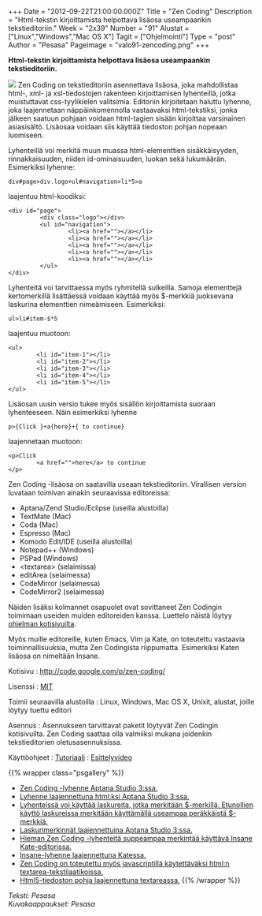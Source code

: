 +++
Date = "2012-09-22T21:00:00.000Z"
Title = "Zen Coding"
Description = "Html-tekstin kirjoittamista helpottava lisäosa useampaankin tekstieditoriin."
Week = "2x39"
Number = "91"
Alustat = ["Linux","Windows","Mac OS X"]
Tagit = ["Ohjelmointi"]
Type = "post"
Author = "Pesasa"
Pageimage = "valo91-zencoding.png"
+++


**Html-tekstin kirjoittamista helpottava lisäosa useampaankin
tekstieditoriin.**

![ ](/images/valo91-zencoding.png "fig:valo91-zencoding.png") Zen Coding on
tekstieditoriin asennettava lisäosa, joka mahdollistaa html-, xml- ja
xsl-tiedostojen rakenteen kirjoittamisen lyhenteillä, jotka muistuttavat
css-tyylikielen valitsimia. Editoriin kirjoitetaan haluttu lyhenne, joka
laajennetaan näppäinkomennolla vastaavaksi html-tekstiksi, jonka jälkeen
saatuun pohjaan voidaan html-tagien sisään kirjoittaa varsinainen
asiasisältö. Lisäosaa voidaan siis käyttää tiedoston pohjan nopeaan
luomiseen.

Lyhenteillä voi merkitä muun muassa html-elementtien sisäkkäisyyden,
rinnakkaisuuden, niiden id-ominaisuuden, luokan sekä lukumäärän.
Esimerkiksi lyhenne:

```
div#page>div.logo+ul#navigation>li*5>a
```

laajentuu html-koodiksi:

```
<div id="page">
         <div class="logo"></div>
         <ul id="navigation">
                 <li><a href=""></a></li>
                 <li><a href=""></a></li>
                 <li><a href=""></a></li>
                 <li><a href=""></a></li>
                 <li><a href=""></a></li>
         </ul>
</div>
```

Lyhenteitä voi tarvittaessa myös ryhmitellä sulkeilla. Samoja
elementtejä kertomerkillä lisättäessä voidaan käyttää myös \$-merkkiä
juoksevana laskurina elementtien nimeämiseen. Esimerkiksi:

```
ul>li#item-$*5
```

laajentuu muotoon:

```
<ul>
        <li id="item-1"></li>
        <li id="item-2"></li>
        <li id="item-3"></li>
        <li id="item-4"></li>
        <li id="item-5"></li>
</ul>
```

Lisäosan uusin versio tukee myös sisällön kirjoittamista suoraan
lyhenteeseen. Näin esimerkiksi lyhenne

```
p>{Click }+a{here}+{ to continue}
```

laajennetaan muotoon:

```
<p>Click 
        <a href="">here</a> to continue
</p>
```

Zen Coding -lisäosa on saatavilla useaan tekstieditoriin. Virallisen
version luvataan toimivan ainakin seuraavissa editoreissa:

-   Aptana/Zend Studio/Eclipse (useilla alustoilla)
-   TextMate (Mac)
-   Coda (Mac)
-   Espresso (Mac)
-   Komodo Edit/IDE (useilla alustoilla)
-   Notepad++ (Windows)
-   PSPad (Windows)
-   &lt;textarea&gt;
    (selaimissa)
-   editArea (selaimessa)
-   CodeMirror (selaimessa)
-   CodeMirror2 (selaimessa)

Näiden lisäksi kolmannet osapuolet ovat sovittaneet Zen Codingin
toimimaan useiden muiden editoreiden kanssa. Luettelo näistä löytyy
[ohjelman kotisivuilta](http://code.google.com/p/zen-coding/).

Myös muille editoreille, kuten Emacs, Vim ja Kate, on toteutettu
vastaavia toiminnallisuuksia, mutta Zen Codingista riippumatta.
Esimerkiksi Katen lisäosa on nimeltään Insane.

Kotisivu
:   <http://code.google.com/p/zen-coding/>

Lisenssi
:   [MIT](MIT)

Toimii seuraavilla alustoilla
:   Linux, Windows, Mac OS X, Unixit, alustat, joille löytyy tuettu
    editori

Asennus
:   Asennukseen tarvittavat paketit löytyvät Zen Codingin kotisivuilta.
    Zen Coding saattaa olla valmiiksi mukana joidenkin tekstieditorien
    oletusasennuksissa.

Käyttöohjeet
:   [Tutoriaali](http://coding.smashingmagazine.com/2009/11/21/zen-coding-a-new-way-to-write-html-code/)
:   [Esittelyvideo](http://vimeo.com/7405114)

{{% wrapper class="psgallery" %}}
-   [Zen Coding -lyhenne Aptana Studio 3:ssa.](/images/zen-coding-1.png)
-   [Lyhenne laajennettuna html:ksi Aptana Studio
    3:ssa.](/images/zen-coding-2.png)
-   [Lyhenteissä voi käyttää laskureita, jotka merkitään \$-merkillä.
    Etunollien käyttö laskureissa merkitään käyttämällä useampaa
    peräkkäistä \$-merkkiä.](/images/zen-coding-3.png)
-   [Laskurimerkinnät laajennettuina Aptana Studio
    3:ssa.](/images/zen-coding-4.png)
-   [Hieman Zen Coding -lyhenteitä suppeampaa merkintää käyttävä Insane
    Kate-editorissa.](/images/zen-coding-5.png)
-   [Insane-lyhenne laajennettuna Katessa.](/images/zen-coding-6.png)
-   [Zen Coding on toteutettu myös javascriptillä käytettäväksi html:n
    textarea-tekstilaatikoissa.](/images/zen-coding-7.png)
-   [Html5-tiedoston pohja laajennettuna
    textareassa.](/images/zen-coding-8.png)
{{% /wrapper %}}

*Teksti: Pesasa* <br />
*Kuvakaappaukset: Pesasa*

